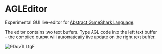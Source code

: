 # AGLEditor

Experimental GUI live-editor for [Abstract GameShark Language](https://github.com/retro-git/agl).

The editor contains two text buffers. Type AGL code into the left text buffer - the compiled output will automatically live update on the right text buffer.

![9DqvTLLtgF](https://user-images.githubusercontent.com/43223593/235808032-169061ce-b647-45da-8e6a-e76f3b754cd0.gif)
